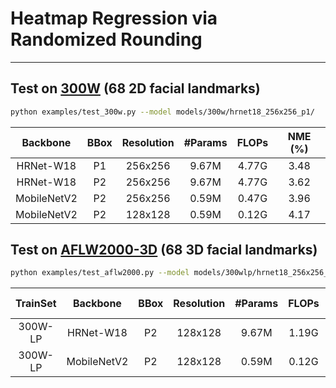 # Heatmap Regression via Randomized Rounding
----

## Test on [300W](https://ibug.doc.ic.ac.uk/resources/300-W/) (68 2D facial landmarks)

````bash
python examples/test_300w.py --model models/300w/hrnet18_256x256_p1/
````

| Backbone | BBox | Resolution | #Params | FLOPs | NME (%)|
|:--:|:--:|:--:|:--:|:--:|:--:|
| HRNet-W18 | P1 | 256x256 | 9.67M | 4.77G | 3.48 |
| HRNet-W18 | P2 | 256x256 | 9.67M | 4.77G | 3.62 |
| MobileNetV2 | P2 | 256x256 | 0.59M | 0.47G | 3.96 | 
| MobileNetV2 | P2 | 128x128 | 0.59M | 0.12G | 4.17 |


## Test on [AFLW2000-3D](http://www.cbsr.ia.ac.cn/users/xiangyuzhu/projects/3DDFA/main.htm) (68 3D facial landmarks)

````bash
python examples/test_aflw2000.py --model models/300wlp/hrnet18_256x256_p2/
````

| TrainSet | Backbone | BBox | Resolution | #Params | FLOPs | NME (%)|
|:--:|:--:|:--:|:--:|:--:|:--:|:--:|
| 300W-LP | HRNet-W18 | P2 | 128x128 | 9.67M | 1.19G | 3.04 |
| 300W-LP | MobileNetV2 | P2 | 128x128 | 0.59M | 0.12G | 3.21 |


